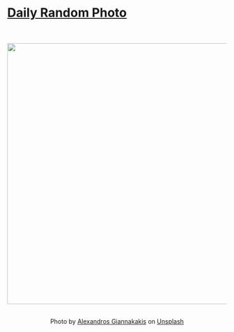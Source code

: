 # [Daily Random Photo](https://www.dailyrandomphoto.com/)

<div align="center">
  <br>
  <br>
  <a href="https://www.dailyrandomphoto.com/p/2023/2023-05-02/"><img src="https://images.unsplash.com/photo-1681556731636-d1629b2b0d12?crop=entropy&cs=tinysrgb&fit=max&fm=jpg&ixid=Mnw3NzUwOHwwfDF8cmFuZG9tfHx8fHx8fHx8MTY4Mjk4NzQzNg&ixlib=rb-4.0.3&q=80&w=1080" width="600px"></a>
  <br>
  <br>
  <p class="has-text-grey">Photo by <a href="https://unsplash.com/@alegi__?utm_source=Daily%20Random%20Photo&amp;utm_medium=referral" target="_blank" rel="noopener noreferrer">Alexandros Giannakakis</a> on <a href="https://unsplash.com/photos/Do1y3_vOZNY?utm_source=Daily%20Random%20Photo&amp;utm_medium=referral" target="_blank" rel="noopener noreferrer">Unsplash</a></p>
</div>
